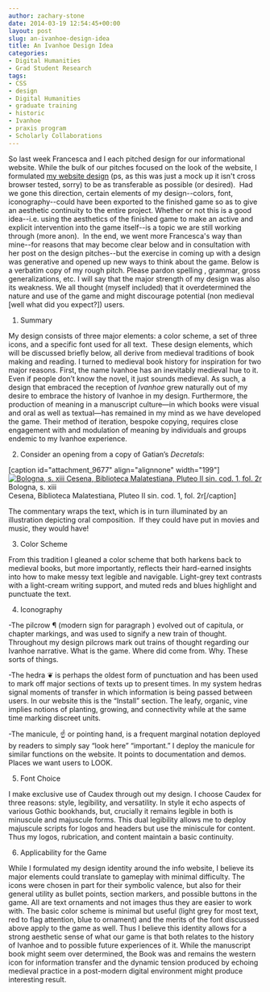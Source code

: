 ```yaml
---
author: zachary-stone
date: 2014-03-19 12:54:45+00:00
layout: post
slug: an-ivanhoe-design-idea
title: An Ivanhoe Design Idea
categories:
- Digital Humanities
- Grad Student Research
tags:
- CSS
- design
- Digital Humanities
- graduate training
- historic
- Ivanhoe
- praxis program
- Scholarly Collaborations
---
```


So last week Francesca and I each pitched design for our informational website. While the bulk of our pitches focused on the look of the website, I formulated [my website design](https://zacharyestone.github.io/ivanhoefont/index.html) (ps, as this was just a mock up it isn't cross browser tested, sorry) to be as transferable as possible (or desired).  Had we gone this direction, certain elements of my design--colors, font, iconography--could have been exported to the finished game so as to give an aesthetic continuity to the entire project. Whether or not this is a good idea--i.e. using the aesthetics of the finished game to make an active and explicit intervention into the game itself--is a topic we are still working through (more anon).  In the end, we went more Francesca's way than mine--for reasons that may become clear below and in consultation with her post on the design pitches--but the exercise in coming up with a design was generative and opened up new ways to think about the game. Below is a verbatim copy of my rough pitch. Please pardon spelling , grammar, gross generalizations, etc. I will say that the major strength of my design was also its weakness. We all thought (myself included) that it overdetermined the nature and use of the game and might discourage potential (non medieval [well what did you expect?]) users.

1. Summary

My design consists of three major elements: a color scheme, a set of three icons, and a specific font used for all text.  These design elements, which will be discussed briefly below, all derive from medieval traditions of book making and reading. I turned to medieval book history for inspiration for two major reasons. First, the name Ivanhoe has an inevitably medieval hue to it. Even if people don’t know the novel, it just sounds medieval. As such, a design that embraced the reception of _Ivanhoe_ grew naturally out of my desire to embrace the history of Ivanhoe in my design. Furthermore, the production of meaning in a manuscript culture—in which books were visual and oral as well as textual—has remained in my mind as we have developed the game. Their method of iteration, bespoke copying, requires close engagement with and modulation of meaning by individuals and groups endemic to my Ivanhoe experience.

2. Consider an opening from a copy of Gatian’s _Decretals_:

[caption id="attachment_9677" align="alignnone" width="199"][![Bologna, s. xiii Cesena, Biblioteca Malatestiana, Pluteo II sin. cod. 1, fol. 2r](http://www.scholarslab.org/wp-content/uploads/2014/03/glossed-199x300.jpg)](http://classes.maxwell.syr.edu/his311/Lecture%20Three/manuscript_of_gratian.htm) Bologna, s. xiii  
Cesena, Biblioteca Malatestiana, Pluteo II sin. cod. 1, fol. 2r[/caption]

The commentary wraps the text, which is in turn illuminated by an illustration depicting oral composition.  If they could have put in movies and music, they would have!

3. Color Scheme

From this tradition I gleaned a color scheme that both harkens back to medieval books, but more importantly, reflects their hard-earned insights into how to make messy text legible and navigable. Light-grey text contrasts with a light-cream writing support, and muted reds and blues highlight and punctuate the text.

4. Iconography

-The pilcrow ¶ (modern sign for paragraph ) evolved out of capitula, or chapter markings, and was used to signify a new train of thought. Throughout my design pilcrows mark out trains of thought regarding our Ivanhoe narrative. What is the game. Where did come from. Why. These sorts of things.

-The hedra ❦ is perhaps the oldest form of punctuation and has been used to mark off major sections of texts up to present times. In my system hedras signal moments of transfer in which information is being passed between users. In our website this is the “Install” section. The leafy, organic, vine implies notions of planting, growing, and connectivity while at the same time marking discreet units.

-The manicule, ☝ or pointing hand, is a frequent marginal notation deployed by readers to simply say “look here” “important.” I deploy the manicule for similar functions on the website. It points to documentation and demos. Places we want users to LOOK.

5. Font Choice

I make exclusive use of Caudex through out my design. I choose Caudex for three reasons: style, legibility, and versatility. In style it echo aspects of various Gothic bookhands, but, crucially it remains legible in both is minuscule and majuscule forms. This dual legibility allows me to deploy majuscule scripts for logos and headers but use the miniscule for content. Thus my logos, rubrication, and content maintain a basic continuity.

6. Applicability for the Game

While I formulated my design identity around the info website, I believe its major elements could translate to gameplay with minimal difficulty. The icons were chosen in part for their symbolic valence, but also for their general utility as bullet points, section markers, and possible buttons in the game. All are text ornaments and not images thus they are easier to work with. The basic color scheme is minimal but useful (light grey for most text, red to flag attention, blue to ornament) and the merits of the font discussed above apply to the game as well. Thus I believe this identity allows for a strong aesthetic sense of what our game is that both relates to the history of Ivanhoe and to possible future experiences of it. While the manuscript book might seem over determined, the Book was and remains the western icon for information transfer and the dynamic tension produced by echoing medieval practice in a post-modern digital environment might produce interesting result.
